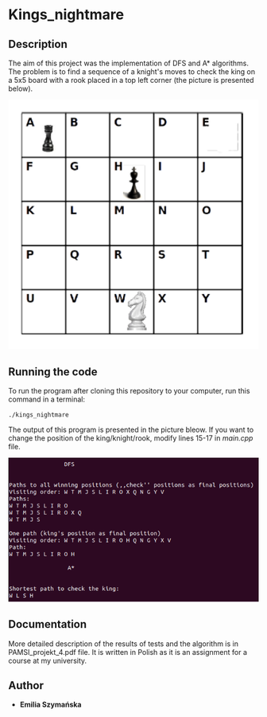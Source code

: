 # Kings_nightmare

## Description
The aim of this project was the implementation of DFS and A* algorithms. The problem is to find a sequence of a knight's moves to check the king on a 5x5 board with a rook placed in a top left corner (the picture is presented below).

![Board](./board.png)

## Running the code
To run the program after cloning this repository to your computer, run this command in a terminal:
```
./kings_nightmare
```
The output of this program is presented in the picture bleow. If you want to change the position of the king/knight/rook, modify lines 15-17 in _main.cpp_ file.

![Output](./output.png)

## Documentation
More detailed description of the results of tests and the algorithm is in PAMSI_projekt_4.pdf file. It is written in Polish as it is an assignment for a course at my university.

## Author
* **Emilia Szymańska**
